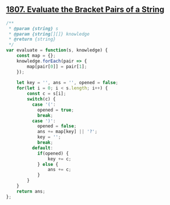 ## [1807. Evaluate the Bracket Pairs of a String](https://leetcode.com/problems/evaluate-the-bracket-pairs-of-a-string/)
```javascript
/**
 * @param {string} s
 * @param {string[][]} knowledge
 * @return {string}
 */
var evaluate = function(s, knowledge) {
    const map = {};
    knowledge.forEach(pair => {
        map[pair[0]] = pair[1];
    });
    
    let key = '', ans = '', opened = false;
    for(let i = 0; i < s.length; i++) {
        const c = s[i];
        switch(c) {
          case '(':
            opened = true;
            break;
          case ')':
            opened = false;
            ans += map[key] || '?';
            key = '';
            break;
          default:
            if(opened) {
                key += c;
            } else {
                ans += c;
            }
        }
    }
    return ans;
};
```
